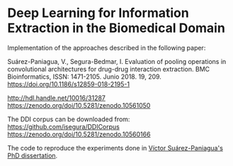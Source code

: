 # Deep Learning for Information Extraction in the Biomedical Domain

Implementation of the approaches described in the following paper:

Suárez-Paniagua, V., Segura-Bedmar, I. Evaluation of pooling operations in convolutional architectures for drug-drug interaction extraction. 
BMC Bioinformatics,  ISSN: 1471-2105. Junio 2018. 19, 209. https://doi.org/10.1186/s12859-018-2195-1

http://hdl.handle.net/10016/31287
https://zenodo.org/doi/10.5281/zenodo.10561050

The DDI corpus can be downloaded from:
https://github.com/isegura/DDICorpus
https://zenodo.org/doi/10.5281/zenodo.10560166

The code to reproduce the experiments done in [Víctor Suárez-Paniagua's PhD dissertation](https://e-archivo.uc3m.es/bitstream/handle/10016/29049/tesis_victor_suarez_paniagua_2019.pdf).
